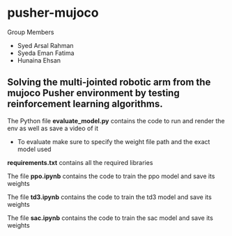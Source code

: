 # pusher-mujoco

Group Members
- Syed Arsal Rahman
- Syeda Eman Fatima
- Hunaina Ehsan

## Solving the multi-jointed robotic arm from the mujoco Pusher environment by testing reinforcement learning algorithms.

The Python file **evaluate_model.py** contains the code to run and render the env as well as save a video of it
- To evaluate make sure to specify the weight file path and the exact model used

**requirements.txt** contains all the required libraries

The file **ppo.ipynb** contains the code to train the ppo model and save its weights

The file **td3.ipynb** contains the code to train the td3 model and save its weights

The file **sac.ipynb** contains the code to train the sac model and save its weights
